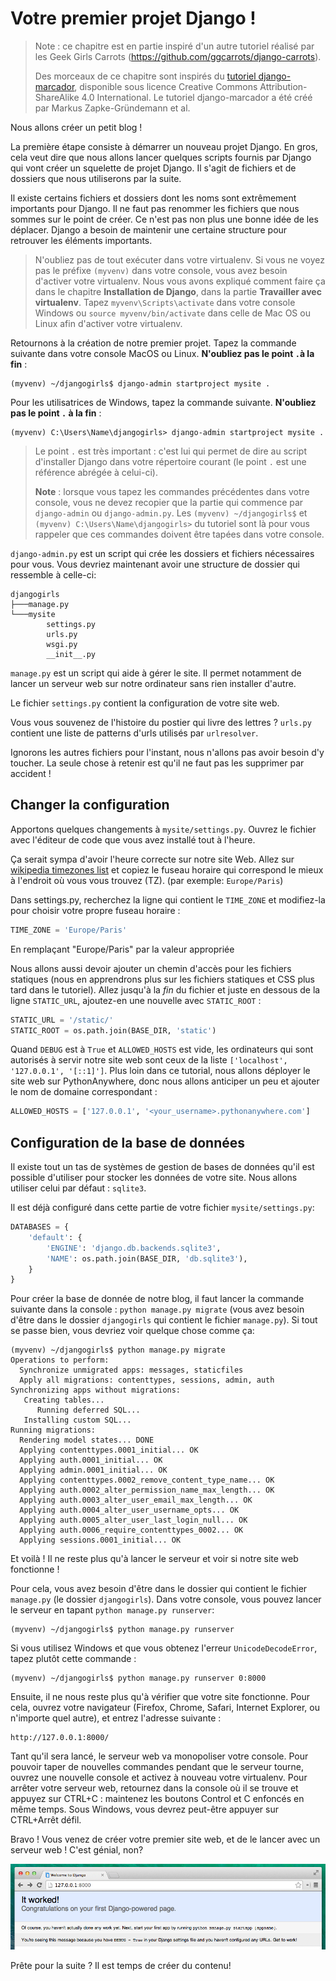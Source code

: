 # Votre premier projet Django !

> Note : ce chapitre est en partie inspiré d'un autre tutoriel réalisé par les Geek Girls Carrots (https://github.com/ggcarrots/django-carrots).
>
> Des morceaux de ce chapitre sont inspirés du [tutoriel django-marcador][1], disponible sous licence Creative Commons Attribution-ShareAlike 4.0 International. Le tutoriel django-marcador a été créé par Markus Zapke-Gründemann et al.

 [1]: http://django-marcador.keimlink.de/

Nous allons créer un petit blog !

La première étape consiste à démarrer un nouveau projet Django. En gros, cela veut dire que nous allons lancer quelques scripts fournis par Django qui vont créer un squelette de projet Django. Il s'agit de fichiers et de dossiers que nous utiliserons par la suite.

Il existe certains fichiers et dossiers dont les noms sont extrêmement importants pour Django. Il ne faut pas renommer les fichiers que nous sommes sur le point de créer. Ce n'est pas non plus une bonne idée de les déplacer. Django a besoin de maintenir une certaine structure pour retrouver les éléments importants.

> N'oubliez pas de tout exécuter dans votre virtualenv. Si vous ne voyez pas le préfixe `(myvenv)` dans votre console, vous avez besoin d'activer votre virtualenv. Nous vous avons expliqué comment faire ça dans le chapitre **Installation de Django**, dans la partie **Travailler avec virtualenv**. Tapez `myvenv\Scripts\activate` dans votre console Windows ou `source myvenv/bin/activate` dans celle de Mac OS ou Linux afin d'activer votre virtualenv.

Retournons à la création de notre premier projet. Tapez la commande suivante dans votre console MacOS ou Linux. **N'oubliez pas le point `.`à la fin** :

    (myvenv) ~/djangogirls$ django-admin startproject mysite .


Pour les utilisatrices de Windows, tapez la commande suivante. **N'oubliez pas le point `.` à la fin** :

    (myvenv) C:\Users\Name\djangogirls> django-admin startproject mysite .


> Le point `.` est très important : c'est lui qui permet de dire au script d'installer Django dans votre répertoire courant (le point `.` est une référence abrégée à celui-ci).
>
> **Note** : lorsque vous tapez les commandes précédentes dans votre console, vous ne devez recopier que la partie qui commence par `django-admin` ou `django-admin.py`. Les `(myvenv) ~/djangogirls$` et `(myvenv) C:\Users\Name\djangogirls>` du tutoriel sont là pour vous rappeler que ces commandes doivent être tapées dans votre console.

`django-admin.py` est un script qui crée les dossiers et fichiers nécessaires pour vous. Vous devriez maintenant avoir une structure de dossier qui ressemble à celle-ci:

    djangogirls
    ├───manage.py
    └───mysite
            settings.py
            urls.py
            wsgi.py
            __init__.py


`manage.py` est un script qui aide à gérer le site. Il permet notamment de lancer un serveur web sur notre ordinateur sans rien installer d'autre.

Le fichier `settings.py` contient la configuration de votre site web.

Vous vous souvenez de l'histoire du postier qui livre des lettres ? `urls.py` contient une liste de patterns d'urls utilisés par `urlresolver`.

Ignorons les autres fichiers pour l'instant, nous n'allons pas avoir besoin d'y toucher. La seule chose à retenir est qu'il ne faut pas les supprimer par accident !

## Changer la configuration

Apportons quelques changements à `mysite/settings.py`. Ouvrez le fichier avec l'éditeur de code que vous avez installé tout à l'heure.

Ça serait sympa d'avoir l'heure correcte sur notre site Web. Allez sur [wikipedia timezones list][2] et copiez le fuseau horaire qui correspond le mieux à l'endroit où vous vous trouvez (TZ). (par exemple: `Europe/Paris`)

 [2]: https://en.wikipedia.org/wiki/List_of_tz_database_time_zones

Dans settings.py, recherchez la ligne qui contient le `TIME_ZONE` et modifiez-la pour choisir votre propre fuseau horaire :

```python
TIME_ZONE = 'Europe/Paris'
```

En remplaçant "Europe/Paris" par la valeur appropriée

Nous allons aussi devoir ajouter un chemin d'accès pour les fichiers statiques (nous en apprendrons plus sur les fichiers statiques et CSS plus tard dans le tutoriel). Allez jusqu'à la *fin* du fichier et juste en dessous de la ligne `STATIC_URL`, ajoutez-en une nouvelle avec `STATIC_ROOT` :

```python
STATIC_URL = '/static/'
STATIC_ROOT = os.path.join(BASE_DIR, 'static')
```

Quand `DEBUG` est à `True` et `ALLOWED_HOSTS` est vide, les ordinateurs qui sont autorisés à servir notre site web sont ceux de la liste `['localhost', '127.0.0.1', '[::1]']`. Plus loin dans ce tutorial, nous allons déployer le site web sur PythonAnywhere, donc nous allons anticiper un peu et ajouter le nom de domaine correspondant :

```python
ALLOWED_HOSTS = ['127.0.0.1', '<your_username>.pythonanywhere.com']
```

## Configuration de la base de données

Il existe tout un tas de systèmes de gestion de bases de données qu'il est possible d'utiliser pour stocker les données de votre site. Nous allons utiliser celui par défaut : `sqlite3`.

Il est déjà configuré dans cette partie de votre fichier `mysite/settings.py`:

```python
DATABASES = {
    'default': {
        'ENGINE': 'django.db.backends.sqlite3',
        'NAME': os.path.join(BASE_DIR, 'db.sqlite3'),
    }
}
```

Pour créer la base de donnée de notre blog, il faut lancer la commande suivante dans la console : `python manage.py migrate` (vous avez besoin d'être dans le dossier `djangogirls` qui contient le fichier `manage.py`). Si tout se passe bien, vous devriez voir quelque chose comme ça:

    (myvenv) ~/djangogirls$ python manage.py migrate
    Operations to perform:
      Synchronize unmigrated apps: messages, staticfiles
      Apply all migrations: contenttypes, sessions, admin, auth
    Synchronizing apps without migrations:
       Creating tables...
          Running deferred SQL...
       Installing custom SQL...
    Running migrations:
      Rendering model states... DONE
      Applying contenttypes.0001_initial... OK
      Applying auth.0001_initial... OK
      Applying admin.0001_initial... OK
      Applying contenttypes.0002_remove_content_type_name... OK
      Applying auth.0002_alter_permission_name_max_length... OK
      Applying auth.0003_alter_user_email_max_length... OK
      Applying auth.0004_alter_user_username_opts... OK
      Applying auth.0005_alter_user_last_login_null... OK
      Applying auth.0006_require_contenttypes_0002... OK
      Applying sessions.0001_initial... OK


Et voilà ! Il ne reste plus qu'à lancer le serveur et voir si notre site web fonctionne !

Pour cela, vous avez besoin d'être dans le dossier qui contient le fichier `manage.py` (le dossier `djangogirls`). Dans votre console, vous pouvez lancer le serveur en tapant `python manage.py runserver`:

    (myvenv) ~/djangogirls$ python manage.py runserver


Si vous utilisez Windows et que vous obtenez l'erreur `UnicodeDecodeError`, tapez plutôt cette commande :

    (myvenv) ~/djangogirls$ python manage.py runserver 0:8000


Ensuite, il ne nous reste plus qu'à vérifier que votre site fonctionne. Pour cela, ouvrez votre navigateur (Firefox, Chrome, Safari, Internet Explorer, ou n'importe quel autre), et entrez l'adresse suivante :

    http://127.0.0.1:8000/


Tant qu'il sera lancé, le serveur web va monopoliser votre console. Pour pouvoir taper de nouvelles commandes pendant que le serveur tourne, ouvrez une nouvelle console et activez à nouveau votre virtualenv. Pour arrêter votre serveur web, retournez dans la console où il se trouve et appuyez sur CTRL+C : maintenez les boutons Control et C enfoncés en même temps. Sous Windows, vous devrez peut-être appuyer sur CTRL+Arrêt défil.

Bravo ! Vous venez de créer votre premier site web, et de le lancer avec un serveur web ! C'est génial, non?

![Ça a marché !][3]

 [3]: images/it_worked2.png

Prête pour la suite ? Il est temps de créer du contenu!
